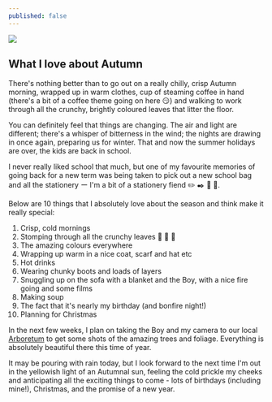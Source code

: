 ```yaml
---
published: false
---
```





![]({{site.baseurl}}/_drafts/IMG_2606.jpg)

## What I love about Autumn
 
There's nothing better than to go out on a really chilly, crisp Autumn morning, wrapped up in warm clothes, cup of steaming coffee in hand (there's a bit of a coffee theme going on here :smirk:) and walking to work through all the crunchy, brightly coloured leaves that litter the floor. 

You can definitely feel that things are changing. The air and light are different; there's a whisper of bitterness in the wind; the nights are drawing in once again, preparing us for winter. That and now the summer holidays are over, the kids are back in school.

I never really liked school that much, but one of my favourite memories of going back for a new term was being taken to pick out a new school bag and all the stationery ー I'm a bit of a stationery fiend :pencil2: :black_nib: :straight_ruler: :notebook:.

Below are 10 things that I absolutely love about the season and think make it really special:

1. Crisp, cold mornings
2. Stomping through all the crunchy leaves :maple_leaf: :fallen_leaf: :leaves:
3. The amazing colours everywhere
4. Wrapping up warm in a nice coat, scarf and hat etc
5. Hot drinks
6. Wearing chunky boots and loads of layers
7. Snuggling up on the sofa with a blanket and the Boy, with a nice fire going and some films
8. Making soup
9. The fact that it's nearly my birthday (and bonfire night!)
10. Planning for Christmas

In the next few weeks, I plan on taking the Boy and my camera to our local [Arboretum](http://www.forestry.gov.uk/westonbirt) to get some shots of the amazing trees and foliage. Everything is absolutely beautiful there this time of year.

It may be pouring with rain today, but I look forward to the next time I'm out in the yellowish light of an Autumnal sun, feeling the cold prickle my cheeks and anticipating all the exciting things to come - lots of birthdays (including mine!), Christmas, and the promise of a new year.
